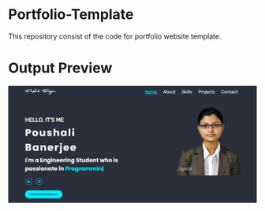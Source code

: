 # Portfolio-Template
This repository consist of the code for portfolio website template.

# Output Preview
<img src="./img/preview.png">
